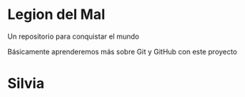 # Legion del Mal
Un repositorio para conquistar el mundo

Básicamente aprenderemos más sobre Git y GitHub con este proyecto

# Silvia

